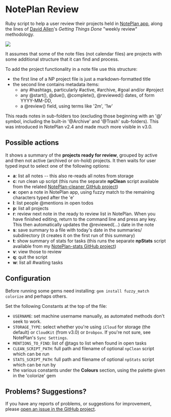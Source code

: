 # NotePlan Review
Ruby script to help a user review their projects held in [NotePlan app](https://noteplan.co/), along the lines of [David Allen](https://gettingthingsdone.com/resources)'s *Getting Things Done* "weekly review" methodology.

<img src="https://preview.redd.it/f3fz0ssis6w41.png?width=992&format=png&auto=webp&s=980924da69ecd9ec22485e780e4e5be556f23ae1">

It assumes that some of the note files (not calendar files) are projects with some additional structure that it can find and process.

To add the project functionality in a note file use this structure:
- the first line of a NP project file is just a markdown-formatted title
- the second line contains metadata items:
  - any #hashtags, particularly #active, #archive, #goal and/or #project
  - any @start(), @due(), @complete(), @reviewed() dates, of form YYYY-MM-DD,
  - a @review() field, using terms like '2m', '1w'

This reads notes in sub-folders too (excluding those beginning with an '@' symbol, including the built-in '@Archive' and '@Trash' sub-folders). This was introduced in NotePlan v2.4 and made much more visible in v3.0.

## Possible actions
It shows a summary of the **projects ready for review**, grouped by active and then not active (archived or on-hold) projects. It then waits for user typed input to select one of the following options:

- **a**: list all notes -- this also re-reads all notes from storage
- **c**: run clean up script (this runs the separate **npClean** script available from the related [NotePlan-cleaner GitHub project](https://github.com/jgclark/NotePlan-cleaner/))
- **e**: open a note in NotePlan app, using fuzzy match to the remaining characters typed after the 'e'
- **l**: list people @mentions in open todos
- **p**: list all projects
- **r**: review next note in the ready to review list in NotePlan. When you have finished editing, return to the command line and press any key. This then automatically updates the @reviewed(...) date in the note
- **s**: save summary to a file with today's date in the summaries/ subdirectory (it creates it on the first run of this summary)
- **t**: show summary of stats for tasks (this runs the separate **npStats** script available from my [NotePlan-stats GitHub project](https://github.com/jgclark/NotePlan-stats/))
- **v**: view those to review
- **q**: quit the script
- **w**: list all #waiting tasks

## Configuration
Before running some gems need installing: `gem install fuzzy_match colorize` and perhaps others.

Set the following Constants at the top of the file:
- <code>USERNAME</code></code>: set machine username manually, as automated methods don't seek to work.
- <code>STORAGE_TYPE</code>: select whether you're using `iCloud` for storage (the default) or `CloudKit` (from v3.0) or `Drobpox`. If you're not sure, see NotePlan's `Sync Settings`.
- <code>MENTIONS_TO_FIND</code>: list of @tags to list when found in open tasks
- <code>CLEAN_SCRIPT_PATH</code>: full path and filename of optional <code>npClean</code> script which can be run
- <code>STATS_SCRIPT_PATH</code>: full path and filename of optional <code>npStats</code> script which can be run by 
- the various constants under the **Colours** section, using the palette given in the 'colorize' gem

## Problems? Suggestions?
If you have any reports of problems, or suggestions for improvement, please [open an issue in the GitHub project](https://github.com/jgclark/NotePlan-review/issues).
